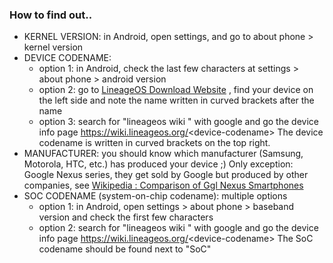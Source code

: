 ### How to find out.. 
- KERNEL VERSION: in Android, open settings, and go to about phone > kernel version
- DEVICE CODENAME: 
    - option 1: in Android, check the last few characters at settings > about phone > android version
    - option 2: go to [LineageOS Download Website](https://download.lineageos.org/) , find your device on the left side and note the
      name written in curved brackets after the name
    - option 3: search for "lineageos wiki <your device>" with google and go the device info page 
      https://wiki.lineageos.org/<device-codename\>
      The device codename is written in curved brackets on the top right. 
- MANUFACTURER: you should know which manufacturer (Samsung, Motorola, HTC, etc.) has produced your device ;) 
  Only exception: Google Nexus series, they get sold by Google but produced by other companies, see 
  [Wikipedia : Comparison of Ggl Nexus Smartphones](https://en.wikipedia.org/wiki/Comparison_of_Google_Nexus_smartphones)
- SOC CODENAME (system-on-chip codename): multiple options
    - option 1: in Android, open settings > about phone > baseband version and check the first few characters
    - option 2: search for "lineageos wiki <your device>" with google and go the device info page
      https://wiki.lineageos.org/<device-codename\>
      The SoC codename should be found next to "SoC" 
